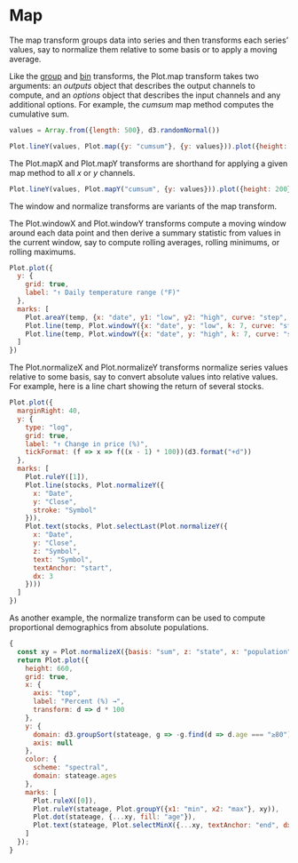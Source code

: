 # Map

The map transform groups data into series and then transforms each series’ values, say to normalize them relative to some basis or to apply a moving average.

Like the [group](./group.md) and [bin](./bin.md) transforms, the Plot.map transform takes two arguments: an *outputs* object that describes the output channels to compute, and an *options* object that describes the input channels and any additional options. For example, the *cumsum* map method computes the cumulative sum.

```js
values = Array.from({length: 500}, d3.randomNormal())
```

```js
Plot.lineY(values, Plot.map({y: "cumsum"}, {y: values})).plot({height: 200})
```

The Plot.mapX and Plot.mapY transforms are shorthand for applying a given map method to all *x* or *y* channels.

```js
Plot.lineY(values, Plot.mapY("cumsum", {y: values})).plot({height: 200})
```

The window and normalize transforms are variants of the map transform.

The Plot.windowX and Plot.windowY transforms compute a moving window around each data point and then derive a summary statistic from values in the current window, say to compute rolling averages, rolling minimums, or rolling maximums.

```js
Plot.plot({
  y: {
    grid: true,
    label: "↑ Daily temperature range (°F)"
  },
  marks: [
    Plot.areaY(temp, {x: "date", y1: "low", y2: "high", curve: "step", fill: "#ccc"}),
    Plot.line(temp, Plot.windowY({x: "date", y: "low", k: 7, curve: "step", stroke: "blue"})),
    Plot.line(temp, Plot.windowY({x: "date", y: "high", k: 7, curve: "step", stroke: "red"}))
  ]
})
```

The Plot.normalizeX and Plot.normalizeY transforms normalize series values relative to some basis, say to convert absolute values into relative values. For example, here is a line chart showing the return of several stocks.

```js
Plot.plot({
  marginRight: 40,
  y: {
    type: "log",
    grid: true,
    label: "↑ Change in price (%)",
    tickFormat: (f => x => f((x - 1) * 100))(d3.format("+d"))
  },
  marks: [
    Plot.ruleY([1]),
    Plot.line(stocks, Plot.normalizeY({
      x: "Date",
      y: "Close",
      stroke: "Symbol"
    })),
    Plot.text(stocks, Plot.selectLast(Plot.normalizeY({
      x: "Date",
      y: "Close",
      z: "Symbol",
      text: "Symbol",
      textAnchor: "start",
      dx: 3
    })))
  ]
})
```

As another example, the normalize transform can be used to compute proportional demographics from absolute populations.

```js
{
  const xy = Plot.normalizeX({basis: "sum", z: "state", x: "population", y: "state"});
  return Plot.plot({
    height: 660,
    grid: true,
    x: {
      axis: "top",
      label: "Percent (%) →",
      transform: d => d * 100
    },
    y: {
      domain: d3.groupSort(stateage, g => -g.find(d => d.age === "≥80").population / d3.sum(g, d => d.population), d => d.state),
      axis: null
    },
    color: {
      scheme: "spectral",
      domain: stateage.ages
    },
    marks: [
      Plot.ruleX([0]),
      Plot.ruleY(stateage, Plot.groupY({x1: "min", x2: "max"}, xy)),
      Plot.dot(stateage, {...xy, fill: "age"}),
      Plot.text(stateage, Plot.selectMinX({...xy, textAnchor: "end", dx: -6, text: "state"}))
    ]
  });
}
```
